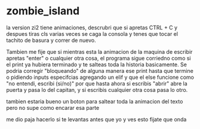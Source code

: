 # zombie_island
la version zi2 tiene animaciones, descrubri que si apretas CTRL + C y despues tiras cls varias veces se caga la consola y tenes que tocar el tachito de basura y correr de nuevo.


Tambien me fije que si mientras esta la animacion de la maquina de escribir apretas "enter" o cualquier otra cosa, el programa sigue corriedno como si el print ya hubiera terminado y te salteas toda la historia basicamente. 
Se podria corregir "bloqueando" de alguna manera ese print hasta que termine o pidiendo inputs especifcias agregando un elif y que el else funcione como "no entendi, escribi (si/no)" por que hasta ahora
si escribis "abrir" abre la puerta y pasa lo del capitan, y si escribis cualquier otra cosa pasa lo otro. 

tambien estaria bueno un boton para saltear toda la animacion del texto pero no supe como encarar esa parte

me dio paja hacerlo si te levantas antes que yo y ves esto fijate que onda




